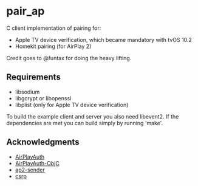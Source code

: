 # pair_ap
C client implementation of pairing for:
* Apple TV device verification, which became mandatory with tvOS 10.2
* Homekit pairing (for AirPlay 2)

Credit goes to @funtax for doing the heavy lifting.
## Requirements
- libsodium
- libgcrypt or libopenssl
- libplist (only for Apple TV device verification)

To build the example client and server you also need libevent2. If the
dependencies are met you can build simply by running 'make'.

## Acknowledgments
- [AirPlayAuth](https://github.com/funtax/AirPlayAuth)
- [AirPlayAuth-ObjC](https://github.com/ViktoriiaKh/AirPlayAuth-ObjC)
- [ap2-sender](https://github.com/ViktoriiaKh/ap2-sender)
- [csrp](https://github.com/cocagne/csrp)
